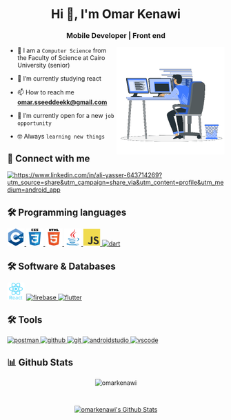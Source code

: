 <!DOCTYPE html>
<html lang="en">
<head>
    <meta charset="UTF-8">
    <meta name="viewport" content="width=device-width, initial-scale=1.0">

</head>
<body>
    <h1 align="center">Hi 👋, I'm Omar Kenawi</h1>
<h3 align="center">Mobile Developer | Front end  </h3>

<img align="right" src="image.gif" width = 250px/>

- :school: I am a `Computer Science` from the Faculty of  Science at Cairo University (senior)
- 🌱 I’m currently studying react

- 📫 How to reach me **omar.sseeddeekk@gmail.com**

- :thinking: I’m currently open for a new `job opportunity`

- :nerd_face: Always `learning new things`

## 📩 Connect with me
<p align="left">
<a href="https://www.linkedin.com/in/omar-kenawi/" target="blank"><img align="center" src="https://raw.githubusercontent.com/rahuldkjain/github-profile-readme-generator/master/src/images/icons/Social/linked-in-alt.svg" alt="https://www.linkedin.com/in/ali-yasser-643714269?utm_source=share&utm_campaign=share_via&utm_content=profile&utm_medium=android_app" height="30" width="40" /></a>
</p>

## 🛠 Programming languages
<p align="left"> 
	<a href="https://www.w3schools.com/cpp/" target="_blank" rel="noreferrer">
    <img
      src="https://raw.githubusercontent.com/devicons/devicon/master/icons/cplusplus/cplusplus-original.svg"
      alt="cplusplus"
      width="40"
      height="40"
    /> </a>
	<a href="https://www.w3schools.com/css/" target="_blank" rel="noreferrer"> <img src="https://raw.githubusercontent.com/devicons/devicon/master/icons/css3/css3-original-wordmark.svg" alt="css3" width="40" height="40"/> </a> 
	<a href="https://www.w3.org/html/" target="_blank" rel="noreferrer"> <img src="https://raw.githubusercontent.com/devicons/devicon/master/icons/html5/html5-original-wordmark.svg" alt="html5" width="40" height="40"/> </a>
	<a href="https://www.java.com" target="_blank" rel="noreferrer"> <img src="https://raw.githubusercontent.com/devicons/devicon/master/icons/java/java-original.svg" alt="java" width="40" height="40"/> </a> 
        <a href="https://developer.mozilla.org/en-US/docs/Web/JavaScript" target="_blank" rel="noreferrer"> <img src="https://raw.githubusercontent.com/devicons/devicon/master/icons/javascript/javascript-original.svg" alt="javascript" width="40" height="40"/> </a>
	<a href="https://dartlang.org" target="_blank" rel="noreferrer"> <img src="https://www.vectorlogo.zone/logos/dartlang/dartlang-icon.svg" alt="dart" width="40" height="40"/> </a> 
</p>

## 🛠 Software & Databases
<p align="start">
	<a href="https://reactnative.dev/" target="_blank" rel="noreferrer">
    <img
      src="https://raw.githubusercontent.com/devicons/devicon/master/icons/react/react-original-wordmark.svg"
      alt="reactnative"
      width="40"
      height="40"
    /></a>
  <a href="https://firebase.google.com/" target="_blank" rel="noreferrer">
    <img
      src="https://www.vectorlogo.zone/logos/firebase/firebase-icon.svg"
      alt="firebase"
      width="40"
      height="40"
    />
  </a>
  <a href="https://flutter.dev/" target="_blank" rel="noreferrer">
    <img
      src="https://www.vectorlogo.zone/logos/flutterio/flutterio-icon.svg"
      alt="flutter"
      width="40"
      height="40"
    />
  </a>
</p>

## 🛠 Tools
<p align="start">
  <a href="https://postman.com" target="_blank" rel="noreferrer">
    <img
      src="https://www.vectorlogo.zone/logos/getpostman/getpostman-icon.svg"
      alt="postman"
      width="40"
      height="40"
    />
  </a>
  <a href="https://github.com/" target="_blank" rel="noreferrer">
    <img
      src="https://www.svgrepo.com/show/475654/github-color.svg"
      alt="github"
      width="40"
      height="40"
    />
  </a>
  <a href="https://git-scm.com/" target="_blank" rel="noreferrer">
    <img
      src="https://www.vectorlogo.zone/logos/git-scm/git-scm-icon.svg"
      alt="git"
      width="40"
      height="40"
    />
  </a>
  <a href="https://developer.android.com/studio" target="_blank" rel="noreferrer">
    <img
      src="https://cdn.jsdelivr.net/gh/devicons/devicon/icons/androidstudio/androidstudio-original.svg"
      alt="androidstudio"
      width="40"
      height="40"
    />
  </a>
  <a href="https://code.visualstudio.com/" target="_blank" rel="noreferrer">
    <img
      src="https://cdn.jsdelivr.net/gh/devicons/devicon/icons/vscode/vscode-original.svg"
      alt="vscode"
      width="40"
      height="40"
    />
  </a>

</p>





## 📊 Github Stats
<p align="center"><img src="https://github-readme-streak-stats.herokuapp.com/?user=omarkenawi&theme=tokyonight_duo" alt="omarkenawi" /></p>
  <br/>
  <p align="center">
    <a href="https://github.com/anuraghazra/github-readme-stats">
	    <img alt="omarkenawi's Github Stats" src="https://github-readme-stats.vercel.app/api?username=omarkenawi&show_icons=true&count_private=true&locale=en&theme=tokyonight&layout=compact" height="230px"/></a>
<br/>

  </p>

</body>
</html>
